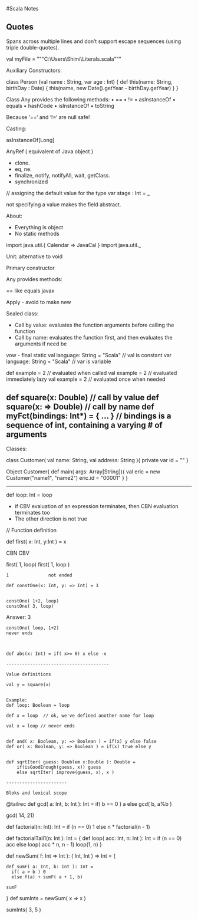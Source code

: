 #Scala Notes 

## Quotes
Spans across multiple lines and don’t support escape
sequences (using triple double-quotes).

val myFile =
"""C:\Users\Shimi\Literals.scala"""

Auxiliary Constructors:

class Person (val name : String, var age : Int) {
	def this(name: String, birthDay : Date) {
		this(name, new Date().getYear - birthDay.getYear)
	}
}


Class Any provides the following methods:
• ==
• !=
• asInstanceOf
• equals
• hashCode
• isInstanceOf
• toString

Because ‘==‘ and ‘!=‘ are null safe!

Casting:

asInstanceOf[Long]

AnyRef ( equivalent of Java object )
 - clone.
 - eq, ne.
 - finalize, notify, notifyAll, wait, getClass.
 - synchronized

// assigning the default value for the type 
var stage : Int = _ 

not specifying a value makes the field abstract. 
 
About:
- Everything is object
- No static methods

import java.util.{ Calendar => JavaCal }
import java.util._


Unit: alternative to void

Primary constructor


Any provides methods:

== like equals javax

Apply - avoid to make new 

Sealed class:





- Call by value: evaluates the function arguments before calling the function
- Call by name: evaluates the function first, and then evaluates the arguments if need be

vow - final static
val language: String = "Scala" //  val is constant 
var language: String = "Scala" // var is variable

def example = 2      // evaluated when called
val example = 2      // evaluated immediately
lazy val example = 2 // evaluated once when needed

def square(x: Double)    // call by value
def square(x: => Double) // call by name
def myFct(bindings: Int*) = { ... } // bindings is a sequence of int, containing a varying # of arguments
----------------------------------------------------------
Classes:

class Customer( val name: String, val address: String ){
  private var id = "" 
}

Object Customer{
	def main( args: Array[String]){
		val eric = new Customer("name1", "name2")
		eric.id = "00001"
	}
}





---------------------------------------------------------
def loop: Int = loop

- if CBV evaluation of an expression terminates, then CBN evaluation terminates too
- The other direction is not true


// Function definition 



def first( x: Int, y:Int ) = x

CBN					CBV

first( 1, loop)		first( 1, loop )

    1				not ended
	
	def constOne(x: Int, y: => Int) = 1
	
	
	constOne( 1+2, loop) 
	constOne( 3, loop)
Answer: 3

	constOne( loop, 1+2)
	never ends
	
	
	
	def abs(x: Int) = if( x>= 0) x else -x
	
	---------------------------------------
	
	Value definitions
	
	val y = square(x)
	
	
	Example:
	def loop: Boolean = loop

	def x = loop  // ok, we've defined another name for loop
	
	val x = loop // never ends
	
	
	def and( x: Boolean, y: => Boolean ) = if(x) y else false
	def or( x: Boolean, y: => Boolean ) = if(x) true else y
	
	
	def sqrtIter( guess: Doublem x:Double ): Double =
		if(isGoodEnough(guess, x)) guess	
		else sqrtIter( improve(guess, x), x )
	
	-----------------------
	
	Bloks and lexical scope
	
  @tailrec
  def gcd( a: Int, b: Int ): Int =
    if( b == 0 ) a else gcd( b, a%b )
  

  gcd( 14, 21)
  
  def factorial(n: Int): Int =
    if (n == 0) 1 else n * factorial(n - 1)
	
  def factorialTail1(n: Int ): Int = {
    def loop( acc: Int, n: Int ): Int =
      if (n == 0) acc
      else loop( acc * n, n - 1)
    loop(1, n)
  }

 def newSum( f: Int => Int ): ( Int, Int ) => Int = {

    def sumF( a: Int, b: Int ): Int =
      if( a > b ) 0
      else f(a) + sumF( a + 1, b)

    sumF

  }
  def sumInts = newSum( x => x )

  sumInts( 3, 5 )  
	
